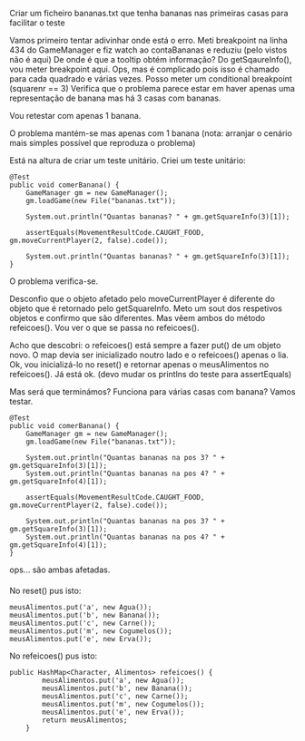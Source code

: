 Criar um ficheiro bananas.txt que tenha bananas nas primeiras casas para facilitar o teste

Vamos primeiro tentar adivinhar onde está o erro.
Meti breakpoint na linha 434 do GameManager e fiz watch ao contaBananas e reduziu (pelo vistos não é aqui)
De onde é que a tooltip obtém informação? Do getSqaureInfo(), vou meter breakpoint aqui. Ops, mas é complicado
pois isso é chamado para cada quadrado e várias vezes.
Posso meter um conditional breakpoint (squarenr == 3)
Verifica que o problema parece estar em haver apenas uma representação de banana mas há 3 casas com bananas.

Vou retestar com apenas 1 banana.

O problema mantém-se mas apenas com 1 banana (nota: arranjar o cenário mais simples possível que reproduza o problema)

Está na altura de criar um teste unitário. Criei um teste unitário:
```
@Test
public void comerBanana() {
    GameManager gm = new GameManager();
    gm.loadGame(new File("bananas.txt"));

    System.out.println("Quantas bananas? " + gm.getSquareInfo(3)[1]);

    assertEquals(MovementResultCode.CAUGHT_FOOD, gm.moveCurrentPlayer(2, false).code());

    System.out.println("Quantas bananas? " + gm.getSquareInfo(3)[1]);
}
```
O problema verifica-se.

Desconfio que o objeto afetado pelo moveCurrentPlayer é diferente do objeto que é retornado pelo getSquareInfo.
Meto um sout dos respetivos objetos e confirmo que são diferentes.
Mas vêem ambos do método refeicoes(). Vou ver o que se passa no refeicoes().

Acho que descobri: o refeicoes() está sempre a fazer put() de um objeto novo. O map devia ser inicializado noutro lado
e o refeicoes() apenas o lia. Ok, vou inicializá-lo no reset() e retornar apenas o meusAlimentos no refeicoes().
Já está ok. (devo mudar os printlns do teste para assertEquals)

Mas será que terminámos? Funciona para várias casas com banana? Vamos testar.
```
@Test
public void comerBanana() {
    GameManager gm = new GameManager();
    gm.loadGame(new File("bananas.txt"));

    System.out.println("Quantas bananas na pos 3? " + gm.getSquareInfo(3)[1]);
    System.out.println("Quantas bananas na pos 4? " + gm.getSquareInfo(4)[1]);

    assertEquals(MovementResultCode.CAUGHT_FOOD, gm.moveCurrentPlayer(2, false).code());

    System.out.println("Quantas bananas na pos 3? " + gm.getSquareInfo(3)[1]);
    System.out.println("Quantas bananas na pos 4? " + gm.getSquareInfo(4)[1]);
}
```

ops... são ambas afetadas.


####

No reset() pus isto:
```
meusAlimentos.put('a', new Agua());
meusAlimentos.put('b', new Banana());
meusAlimentos.put('c', new Carne());
meusAlimentos.put('m', new Cogumelos());
meusAlimentos.put('e', new Erva());
```
No refeicoes() pus isto:
```
public HashMap<Character, Alimentos> refeicoes() {
        meusAlimentos.put('a', new Agua());
        meusAlimentos.put('b', new Banana());
        meusAlimentos.put('c', new Carne());
        meusAlimentos.put('m', new Cogumelos());
        meusAlimentos.put('e', new Erva());
        return meusAlimentos;
    }
```